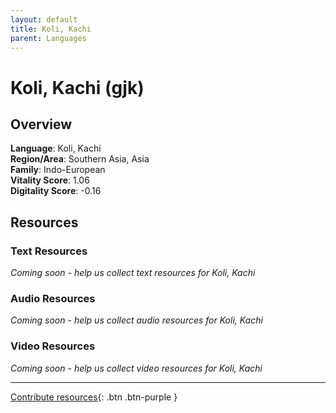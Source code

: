 ```yaml
---
layout: default
title: Koli, Kachi
parent: Languages
---
```


# Koli, Kachi (gjk)

## Overview

**Language**: Koli, Kachi  
**Region/Area**: Southern Asia, Asia  
**Family**: Indo-European  
**Vitality Score**: 1.06  
**Digitality Score**: -0.16  

## Resources

### Text Resources
*Coming soon - help us collect text resources for Koli, Kachi*

### Audio Resources
*Coming soon - help us collect audio resources for Koli, Kachi*

### Video Resources
*Coming soon - help us collect video resources for Koli, Kachi*

---

[Contribute resources](https://fairtrain.github.io/){: .btn .btn-purple }
